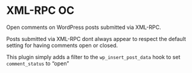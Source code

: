 # XML-RPC OC

Open comments on WordPress posts submitted via XML-RPC.

Posts submitted via XML-RPC dont always appear to respect the default setting for having comments open or closed.

This plugin simply adds a filter to the `wp_insert_post_data` hook to set `comment_status` to “open”